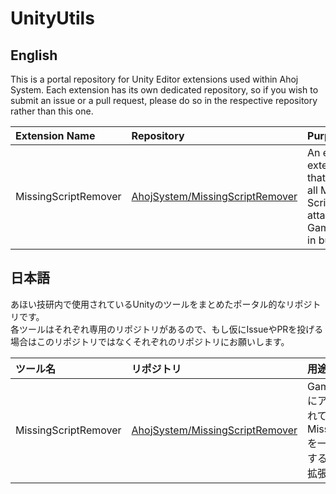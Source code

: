 # UnityUtils

## English
This is a portal repository for Unity Editor extensions used within Ahoj System.
Each extension has its own dedicated repository, so if you wish to submit an issue or a pull request, please do so in the respective repository rather than this one.

|Extension Name|Repository|Purpose|
|:-|:-|:-|
|MissingScriptRemover|[AhojSystem/MissingScriptRemover](https://github.com/AhojSystem/MissingScriptRemover)|An editor extension that removes all Missing Scripts attached to GameObjects in bulk.|

## 日本語
あほい技研内で使用されているUnityのツールをまとめたポータル的なリポジトリです。  
各ツールはそれぞれ専用のリポジトリがあるので、もし仮にIssueやPRを投げる場合はこのリポジトリではなくそれぞれのリポジトリにお願いします。  

|ツール名|リポジトリ|用途|
|:-|:-|:-|
|MissingScriptRemover|[AhojSystem/MissingScriptRemover](https://github.com/AhojSystem/MissingScriptRemover)|GameObjectにアタッチされているMissingScriptを一括で削除するエディタ拡張|
